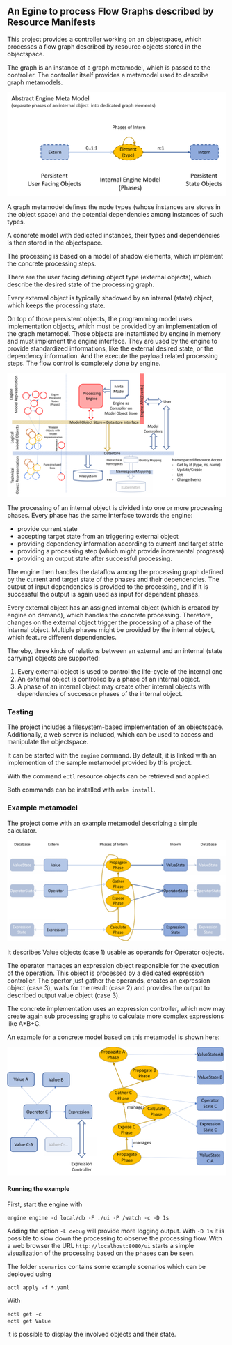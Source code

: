 ## An Egine to process Flow Graphs described by Resource Manifests

This project provides a controller working on an
objectspace, which processes a flow graph described by resource
objects stored in the objectspace.

The graph is an instance of a graph metamodel, which is passed
to the controller. The controller itself provides a metamodel
used to describe graph metamodels.

![engine metamodel](images/engine-metamodel.png)

A graph metamodel defines the node types (whose instances
are stores in the object space) and the potential dependencies
among instances of such types.

A concrete model with dedicated instances, their types and
dependencies is then stored in the objectspace.

The processing is based on a model of shadow elements, which
implement the concrete processing steps.

There are the user facing defining object type (external objects),
which describe the desired state of the processing graph.

Every external object is typically shadowed by an internal (state) 
object, which keeps the processing state.

On top of those persistent objects, the programming
model uses implementation objects, which must be provided 
by an implementation of the graph metamodel.
Those objects are instantiated by engine in memory and must implement
the engine interface. They are used by the engine to provide
standardized informations, like the external desired state,
or the dependency information. And the execute the payload
related processing steps. The flow control is completely done
by engine. 

![architecture](images/architecture.png)

The processing of an internal object is divided into one or more
processing phases. Every phase has the same interface towards the
engine:
- provide current state
- accepting target state from an triggering external object
- providing dependency information according to current and target
  state
- providing a processing step (which might provide incremental progress)
- providing an output state after successful processing.

The engine then handles the dataflow among the
processing graph defined by the current and target state
of the phases and their dependencies. The output of input dependencies
is provided to the processing, and if it is successful the output
is again used as input for dependent phases.

Every external object has an assigned internal object (which is created by engine on demand), which handles the concrete processing.
Therefore, changes on the external object trigger the processing of
a phase of the internal object. Multiple phases might be provided
by the internal object, which feature different dependencies.

Thereby, three kinds of relations between an external and
an internal (state carrying) objects are supported:
1) Every external object is used to control the life-cycle of
  the internal one
2) An external object is controlled by a phase of an internal object.
3) A phase of an internal object may create other internal objects
  with dependencies of successor phases of the internal object.

### Testing

The project includes a filesystem-based implementation
of an objectspace. Additionally, a web server is included,
which can be used to access and manipulate the objectspace.

It can be started with the `engine` command. By default,
it is linked with an implemention of the sample metamodel
provided by this project.

With the command `ectl` resource objects can be retrieved and applied.

Both commands can be installed with `make install`.


### Example metamodel

The project come with an example metamodel describing a simple
calculator.

![calculator metamodel](images/calc-metamodel.png)

It describes Value objects (case 1) usable as operands for Operator
objects. 

The operator manages an expression object responsible
for  the execution of the operation. This object is processed by a
dedicated  expression controller. The opertor just gather the 
operands, creates an expression object (case 3), waits for the result
(case 2) and provides the output to described output value object (case 3).

The concrete implementation uses an expression controller, which now 
may create again sub processing graphs to calculate more complex
expressions like A*B+C.

An example for a concrete model based on this metamodel is shown here:

![model example](images/calc-example.png)

#### Running the example

First, start the engine with

```shell
engine engine -d local/db -F ./ui -P /watch -c -D 1s
```

Adding the option `-L debug` will provide more logging output.
With `-D 1s` it is possible to slow down the processing to observe
the processing flow. With a web browser the URL
`http://localhost:8080/ui` starts a simple visualization of the
processing based on the phases can be seen.

The folder `scenarios` contains some example scenarios
which can be deployed using

```shell
ectl apply -f *.yaml
```

With 
```shell
ectl get -c 
ectl get Value
```

it is possible to display the involved objects and their state.



